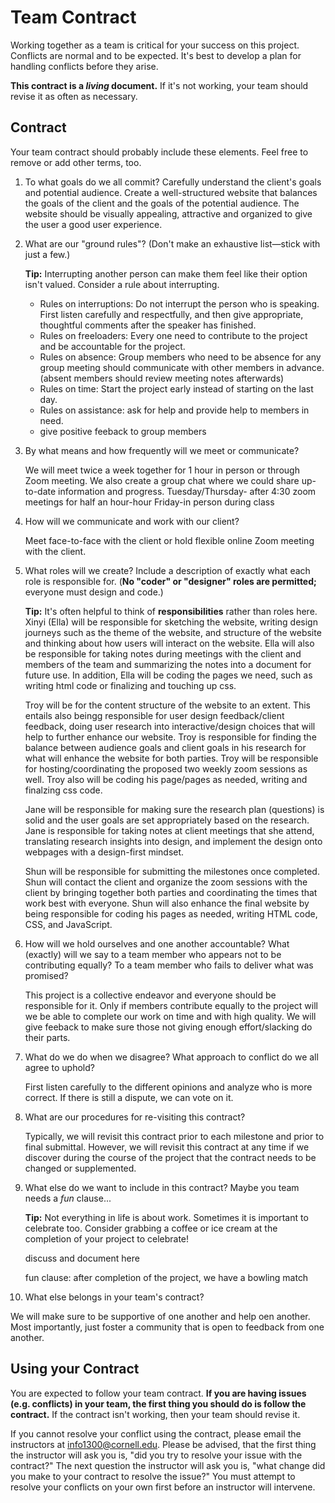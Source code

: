 # Team Contract

Working together as a team is critical for your success on this project. Conflicts are normal and to be expected. It's best to develop a plan for handling conflicts before they arise.

**This contract is a _living_ document.** If it's not working, your team should revise it as often as necessary.

## Contract

Your team contract should probably include these elements. Feel free to remove or add other terms, too.

1. To what goals do we all commit?
Carefully understand the client's goals and potential audience. Create a well-structured website that balances the goals of the client and the goals of the potential audience. The website should be visually appealing, attractive and organized to give the user a good user experience.

2. What are our "ground rules"? (Don't make an exhaustive list—stick with just a few.)

    **Tip:** Interrupting another person can make them feel like their option isn't valued. Consider a rule about interrupting.

    - Rules on interruptions: Do not interrupt the person who is speaking. First listen carefully and respectfully, and then give appropriate, thoughtful comments after the speaker has finished.
    - Rules on freeloaders: Every one need to contribute to the project and be accountable for the project.
    - Rules on absence: Group members who need to be absence for any group meeting should communicate with other members in advance. (absent members should review meeting notes afterwards)
    - Rules on time: Start the project early instead of starting on the last day.
    - Rules on assistance: ask for help and provide help to members in need.
    - give positive feeback to group members

3. By what means and how frequently will we meet or communicate?

   We will meet twice a week together for 1 hour in person or through Zoom meeting. We also create a group chat where we could share up-to-date information and progress.
   Tuesday/Thursday- after 4:30 zoom meetings for half an hour-hour
   Friday-in person during class

4. How will we communicate and work with our client?

    Meet face-to-face with the client or hold flexible online Zoom meeting with the client.

5. What roles will we create? Include a description of exactly what each role is responsible for. (**No "coder" or "designer" roles are permitted;** everyone must design and code.)

    **Tip:** It's often helpful to think of **responsibilities** rather than roles here.
    Xinyi (Ella) will be responsible for sketching the website, writing design journeys such as the theme of the website, and structure of the website and thinking about how users will interact on the website. Ella will also be responsible for taking notes during meetings with the client and members of the team and summarizing the notes into a document for future use. In addition, Ella will be coding the pages we need, such as writing html code or finalizing and touching up css.

    Troy will be for the content structure of the website to an extent. This entails also beingg responsible for user design feedback/client feedback, doing user research into interactive/design choices that will help to further enhance our website. Troy is responsible for finding the balance between audience goals and client goals in his research for what will enhance the website for both parties. Troy will be responsible for hosting/coordinating the proposed two weekly zoom sessions as well. Troy also will be coding his page/pages as needed, writing and finalzing css code.

    Jane will be responsible for making sure the research plan (questions) is solid and the user goals are set appropriately based on the research. Jane is responsible for taking notes at client meetings that she attend, translating research insights into design, and implement the design onto webpages with a design-first mindset.

    Shun will be responsible for submitting the milestones once completed. Shun will contact the client and organize the zoom sessions with the client by bringing together both parties and coordinating the times that work best with everyone. Shun will also enhance the final website by being responsible for coding his pages as needed, writing HTML code, CSS, and JavaScript.

6. How will we hold ourselves and one another accountable? What (exactly) will we say to a team member who appears not to be contributing equally? To a team member who fails to deliver what was promised?

   This project is a collective endeavor and everyone should be responsible for it. Only if members contribute equally to the project will we be able to complete our work on time and with high quality. We will give feeback to make sure those not giving enough effort/slacking do their parts.

7. What do we do when we disagree? What approach to conflict do we all agree to uphold?

    First listen carefully to the different opinions and analyze who is more correct. If there is still a dispute, we can vote on it.

8. What are our procedures for re-visiting this contract?

    Typically, we will revisit this contract prior to each milestone and prior to final submittal. However, we will revisit this contract at any time if we discover during the course of the project that the contract needs to be changed or supplemented.

9. What else do we want to include in this contract? Maybe you team needs a _fun_ clause...

    **Tip:** Not everything in life is about work. Sometimes it is important to celebrate too. Consider grabbing a coffee or ice cream at the completion of your project to celebrate!

   discuss and document here

   fun clause: after completion of the project, we have a bowling match

10. What else belongs in your team's contract?

We will make sure to be supportive of one another and help oen another. Most importantly, just foster a community that is open to feedback from one another.

## Using your Contract

You are expected to follow your team contract. **If you are having issues (e.g. conflicts) in your team, the first thing you should do is follow the contract.** If the contract isn't working, then your team should revise it.

If you cannot resolve your conflict using the contract, please email the instructors at <info1300@cornell.edu>. Please be advised, that the first thing the instructor will ask you is, "did you try to resolve your issue with the contract?" The next question the instructor will ask you is, "what change did you make to your contract to resolve the issue?" You must attempt to resolve your conflicts on your own first before an instructor will intervene.
